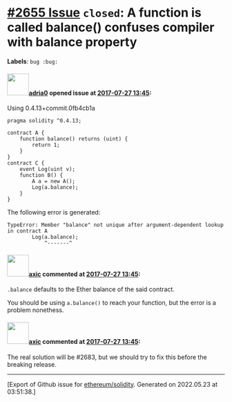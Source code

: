# [\#2655 Issue](https://github.com/ethereum/solidity/issues/2655) `closed`: A function is called balance() confuses compiler with balance property
**Labels**: `bug :bug:`


#### <img src="https://avatars.githubusercontent.com/u/5526331?u=40dce70c01f9039ced84bb5c8aaf689bffdc154b&v=4" width="50">[adria0](https://github.com/adria0) opened issue at [2017-07-27 13:45](https://github.com/ethereum/solidity/issues/2655):

Using 0.4.13+commit.0fb4cb1a

```
pragma solidity ^0.4.13;

contract A {
    function balance() returns (uint) {
        return 1;
    }
}
contract C {
    event Log(uint v);
    function B() {
        A a = new A();
        Log(a.balance);
    }
}
```
The following error is generated:

```
TypeError: Member "balance" not unique after argument-dependent lookup in contract A
        Log(a.balance);
            ^-------^
```

#### <img src="https://avatars.githubusercontent.com/u/20340?v=4" width="50">[axic](https://github.com/axic) commented at [2017-07-27 13:45](https://github.com/ethereum/solidity/issues/2655#issuecomment-318369342):

`.balance` defaults to the Ether balance of the said contract.

You should be using `a.balance()` to reach your function, but the error is a problem nonethess.

#### <img src="https://avatars.githubusercontent.com/u/20340?v=4" width="50">[axic](https://github.com/axic) commented at [2017-07-27 13:45](https://github.com/ethereum/solidity/issues/2655#issuecomment-322068716):

The real solution will be #2683, but we should try to fix this before the breaking release.


-------------------------------------------------------------------------------



[Export of Github issue for [ethereum/solidity](https://github.com/ethereum/solidity). Generated on 2022.05.23 at 03:51:38.]
